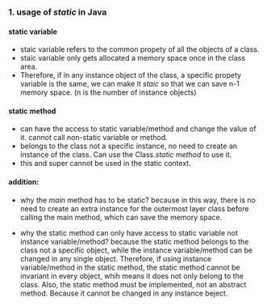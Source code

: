 ### 1. usage of *static* in Java

#### static variable

* staic variable refers to the common propety of all the objects of a class.
* staic variable only gets allocated a memory space once in the class area. 
* Therefore, if in any instance object of the class, a specific propety variable is the same, we can make it *staic* so that we can save n-1 memory space. (n is the number of instance objects) 

#### static method
* can have the access to static variable/method and change the value of it. cannot call non-static variable or method.
* belongs to the class not a specific instance, no need to create an instance of the class. Can use the Class.*static method* to use it. 
* this and super cannot be used in the static context.

#### addition:

* why the *main* method has to be static?
because in this way, there is no need to create an extra instance for the outermost layer class  before calling the main method, which can save the memory space.

* why the static method can only have access to static variable not instance variable/method?
because the static method belongs to the class not a specific object, while the instance variable/method can be changed in any single object. Therefore, if using instance variable/method in the static method, the static method cannot be invariant in every object, whih means it does not only belong to the class. 
Also, the static method must be implemented, not an abstract method. Because it cannot be changed in any instance beject.
